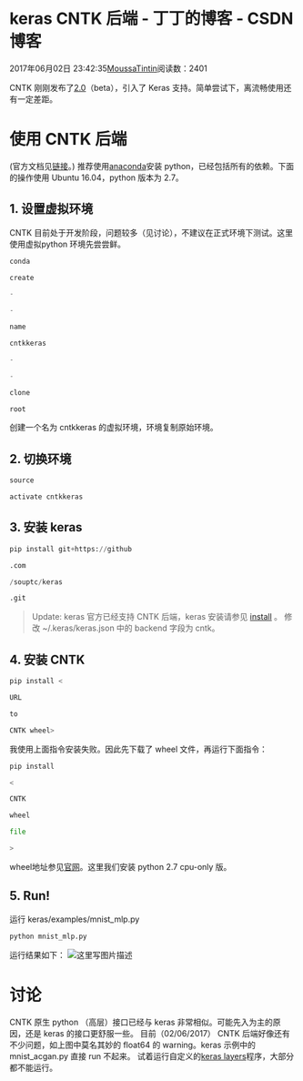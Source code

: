 
# keras CNTK 后端 - 丁丁的博客 - CSDN博客


2017年06月02日 23:42:35[MoussaTintin](https://me.csdn.net/JackyTintin)阅读数：2401


CNTK 刚刚发布了[2.0](https://github.com/Microsoft/CNTK/releases)（beta），引入了 Keras 支持。简单尝试下，离流畅使用还有一定差距。
# 使用 CNTK 后端
(官方文档见[链接](https://docs.microsoft.com/en-us/cognitive-toolkit/using-cntk-with-keras)。)
推荐使用[anaconda](https://www.continuum.io/downloads/)安装 python，已经包括所有的依赖。下面的操作使用 Ubuntu 16.04，python 版本为 2.7。
## 1.  设置虚拟环境
CNTK 目前处于开发阶段，问题较多（见讨论），不建议在正式环境下测试。这里使用虚拟python 环境先尝尝鲜。
```python
conda
```
```python
create
```
```python
-
```
```python
-
```
```python
name
```
```python
cntkkeras
```
```python
-
```
```python
-
```
```python
clone
```
```python
root
```
创建一个名为 cntkkeras 的虚拟环境，环境复制原始环境。
## 2. 切换环境
```python
source
```
```python
activate cntkkeras
```
## 3. 安装 keras
```python
pip install git+https://github
```
```python
.com
```
```python
/souptc/keras
```
```python
.git
```
> Update: keras 官方已经支持 CNTK 后端，keras 安装请参见
> [install](https://keras.io/#installation)
> 。
修改 ~/.keras/keras.json 中的 backend 字段为 cntk。
## 4. 安装 CNTK
```python
pip install <
```
```python
URL
```
```python
to
```
```python
CNTK wheel>
```
我使用上面指令安装失败。因此先下载了 wheel 文件，再运行下面指令：
```python
pip install
```
```python
<
```
```python
CNTK
```
```python
wheel
```
```python
file
```
```python
>
```
wheel地址参见[官网](https://docs.microsoft.com/en-us/cognitive-toolkit/setup-linux-python)。这里我们安装 python 2.7 cpu-only 版。
## 5. Run!
运行 keras/examples/mnist_mlp.py
```python
python mnist_mlp.py
```
运行结果如下：
![这里写图片描述](https://img-blog.csdn.net/20170602234004889?watermark/2/text/aHR0cDovL2Jsb2cuY3Nkbi5uZXQvSmFja3lUaW50aW4=/font/5a6L5L2T/fontsize/400/fill/I0JBQkFCMA==/dissolve/70/gravity/SouthEast)
# 讨论
CNTK 原生 python （高层）接口已经与 keras 非常相似。可能先入为主的原因，还是 keras 的接口更舒服一些。
目前（02/06/2017） CNTK 后端好像还有不少问题，如上图中莫名其妙的 float64 的 warning。keras 示例中的 mnist_acgan.py 直接 run 不起来。
试着运行自定义的[keras layers](https://github.com/DingKe/nn_playground)程序，大部分都不能运行。

